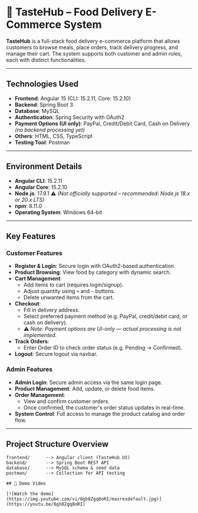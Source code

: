# 🛒 TasteHub – Food Delivery E-Commerce System

**TasteHub** is a full-stack food delivery e-commerce platform that allows customers to browse meals, place orders, track delivery progress, and manage their cart. 
The system supports both customer and admin roles, each with distinct functionalities.

---

## Technologies Used

- **Frontend**: Angular 15 (CLI: 15.2.11, Core: 15.2.10)
- **Backend**: Spring Boot 3
- **Database**: MySQL
- **Authentication**: Spring Security with OAuth2
- **Payment Options (UI only)**: PayPal, Credit/Debit Card, Cash on Delivery *(no backend processing yet)*
- **Others**: HTML, CSS, TypeScript
- **Testing Tool**: Postman

---

## Environment Details

- **Angular CLI**: 15.2.11  
- **Angular Core**: 15.2.10  
- **Node.js**: 17.9.1 ⚠️ *(Not officially supported – recommended: Node.js 18.x or 20.x LTS)*  
- **npm**: 8.11.0  
- **Operating System**: Windows 64-bit

---

## Key Features

### Customer Features
- **Register & Login**: Secure login with OAuth2-based authentication.
- **Product Browsing**: View food by category with dynamic search.
- **Cart Management**:
  - Add items to cart (requires login/signup).
  - Adjust quantity using `+` and `–` buttons.
  - Delete unwanted items from the cart.
- **Checkout**:
  - Fill in delivery address.
  - Select preferred payment method (e.g. PayPal, credit/debit card, or cash on delivery).
  - ⚠️ *Note: Payment options are UI-only — actual processing is not implemented.*
- **Track Orders**:
  - Enter Order ID to check order status (e.g. Pending → Confirmed).
- **Logout**: Secure logout via navbar.

### Admin Features
- **Admin Login**: Secure admin access via the same login page.
- **Product Management**: Add, update, or delete food items.
- **Order Management**:
  - View and confirm customer orders.
  - Once confirmed, the customer's order status updates in real-time.
- **System Control**: Full access to manage the product catalog and order flow.

---

## Project Structure Overview

```text
frontend/      --> Angular client (TasteHub UI)
backend/       --> Spring Boot REST API
database/      --> MySQL schema & seed data
postman/       --> Collection for API testing

## 🎥 Demo Video

[![Watch the demo](https://img.youtube.com/vi/8gh8Zgq8oRI/maxresdefault.jpg)](https://youtu.be/8gh8Zgq8oRI)

